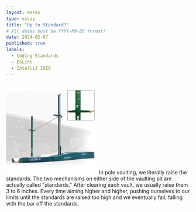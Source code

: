 ```yaml
---
layout: essay
type: essay
title: "Up to Standard?"
# All dates must be YYYY-MM-DD format!
date: 2024-02-07
published: true
labels:
  - Coding Standards
  - ESLint
  - IntelliJ IDEA
---
```


<img width="250px" 
     class="rounded float-start pe-4" 
     src="../img/pvstandards.png" >
In pole vaulting, we literally raise the standards. The two mechanisms on either side of the vaulting pit are actually called "standards." After clearing each vault, we usually raise them 3 to 6 inches. Every time aiming higher and higher, pushing ourselves to our limits until the standards are raised too high and we eventually fail, falling with the bar off the standards.


